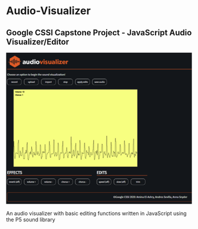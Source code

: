 # Audio-Visualizer
## Google CSSI Capstone Project - JavaScript Audio Visualizer/Editor
![AV_Screenshot](https://raw.githubusercontent.com/andresesevilla/Audio-Visualizer/master/AV_Screenshot.png)

An audio visualizer with basic editing functions written in JavaScript using the P5 sound library
